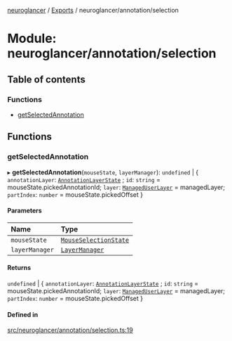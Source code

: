[neuroglancer](../README.md) / [Exports](../modules.md) / neuroglancer/annotation/selection

# Module: neuroglancer/annotation/selection

## Table of contents

### Functions

- [getSelectedAnnotation](neuroglancer_annotation_selection.md#getselectedannotation)

## Functions

### getSelectedAnnotation

▸ **getSelectedAnnotation**(`mouseState`, `layerManager`): `undefined` \| { `annotationLayer`: [`AnnotationLayerState`](../classes/neuroglancer_annotation_annotation_layer_state.AnnotationLayerState.md) ; `id`: `string` = mouseState.pickedAnnotationId; `layer`: [`ManagedUserLayer`](../classes/neuroglancer_layer.ManagedUserLayer.md) = managedLayer; `partIndex`: `number` = mouseState.pickedOffset }

#### Parameters

| Name | Type |
| :------ | :------ |
| `mouseState` | [`MouseSelectionState`](../classes/neuroglancer_layer.MouseSelectionState.md) |
| `layerManager` | [`LayerManager`](../classes/neuroglancer_layer.LayerManager.md) |

#### Returns

`undefined` \| { `annotationLayer`: [`AnnotationLayerState`](../classes/neuroglancer_annotation_annotation_layer_state.AnnotationLayerState.md) ; `id`: `string` = mouseState.pickedAnnotationId; `layer`: [`ManagedUserLayer`](../classes/neuroglancer_layer.ManagedUserLayer.md) = managedLayer; `partIndex`: `number` = mouseState.pickedOffset }

#### Defined in

[src/neuroglancer/annotation/selection.ts:19](https://github.com/ActiveBrainAtlas2/neuroglancer/blob/034b457d/src/neuroglancer/annotation/selection.ts#L19)
